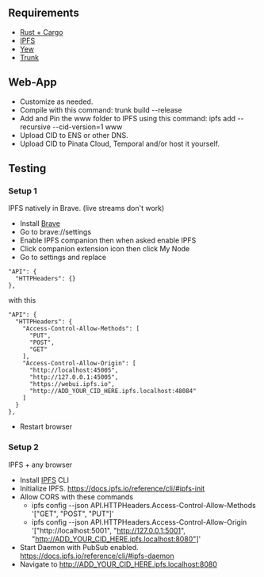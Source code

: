 ## Requirements
- [Rust + Cargo](https://www.rust-lang.org/tools/install)
- [IPFS](https://docs.ipfs.io/install/command-line/#package-managers)
- [Yew](https://yew.rs/docs/en/next/getting-started/project-setup)
- [Trunk](https://yew.rs/docs/en/next/getting-started/project-setup/using-trunk)

## Web-App
- Customize as needed.
- Compile with this command: trunk build --release
- Add and Pin the www folder to IPFS using this command: ipfs add --recursive --cid-version=1 www
- Upload CID to ENS or other DNS.
- Upload CID to Pinata Cloud, Temporal and/or host it yourself.

## Testing
### Setup 1
IPFS natively in Brave. (live streams don't work)
- Install [Brave](https://brave.com/)
- Go to brave://settings
- Enable IPFS companion then when asked enable IPFS
- Click companion extension icon then click My Node
- Go to settings and replace
```
"API": {
  "HTTPHeaders": {}
},
```
with this
```
"API": {
  "HTTPHeaders": {
    "Access-Control-Allow-Methods": [
      "PUT",
      "POST",
      "GET"
    ],
    "Access-Control-Allow-Origin": [
      "http://localhost:45005",
      "http://127.0.0.1:45005",
      "https://webui.ipfs.io",
      "http://ADD_YOUR_CID_HERE.ipfs.localhost:48084"
    ]
  }
},
```
- Restart browser

### Setup 2
IPFS + any browser
- Install [IPFS](https://docs.ipfs.io/install/command-line/) CLI
- Initialize IPFS. https://docs.ipfs.io/reference/cli/#ipfs-init
- Allow CORS with these commands
    - ipfs config --json API.HTTPHeaders.Access-Control-Allow-Methods '["GET", "POST", "PUT"]'
    - ipfs config --json API.HTTPHeaders.Access-Control-Allow-Origin '["http://localhost:5001", "http://127.0.0.1:5001", "http://ADD_YOUR_CID_HERE.ipfs.localhost:8080"]'
- Start Daemon with PubSub enabled. https://docs.ipfs.io/reference/cli/#ipfs-daemon
- Navigate to http://ADD_YOUR_CID_HERE.ipfs.localhost:8080